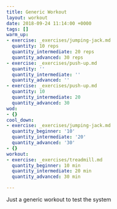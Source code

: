 ```yaml
---
title: Generic Workout
layout: workout
date: 2018-09-24 11:14:00 +0000
tags: []
warm_up:
- exercise: _exercises/jumping-jack.md
  quantity: 10 reps
  quantity_intermediate: 20 reps
  quantity_advanced: 30 reps
- exercise: _exercises/push-up.md
  quantity: ''
  quantity_intermediate: ''
  quantity_advanced: ''
- exercise: _exercises/push-up.md
  quantity: 10
  quantity_intermediate: 20
  quantity_advanced: 30
wod:
- {}
cool_down:
- exercise: _exercises/jumping-jack.md
  quantity_beginner: '10'
  quantity_intermediate: '20'
  quantity_advanced: '30'
- {}
workout:
- exercise: _exercises/treadmill.md
  quantity_beginner: 10 min
  quantity_intermediate: 20 min
  quantity_advanced: 30 min

---
```

Just a generic workout to test the system